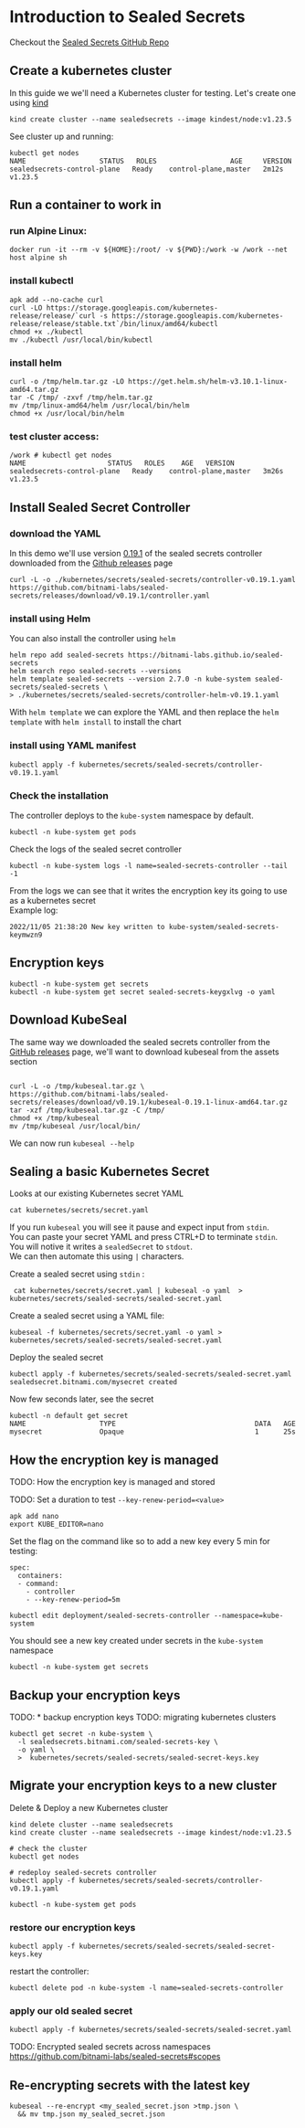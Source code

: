 # Introduction to Sealed Secrets 

Checkout the [Sealed Secrets GitHub Repo](https://github.com/bitnami-labs/sealed-secrets) </br>

## Create a kubernetes cluster

In this guide we we'll need a Kubernetes cluster for testing. Let's create one using [kind](https://kind.sigs.k8s.io/) </br>

```
kind create cluster --name sealedsecrets --image kindest/node:v1.23.5
```

See cluster up and running:

```
kubectl get nodes
NAME                  STATUS   ROLES                  AGE     VERSION
sealedsecrets-control-plane   Ready    control-plane,master   2m12s   v1.23.5
```

## Run a container to work in

### run Alpine Linux: 
```
docker run -it --rm -v ${HOME}:/root/ -v ${PWD}:/work -w /work --net host alpine sh
```

### install kubectl

```
apk add --no-cache curl
curl -LO https://storage.googleapis.com/kubernetes-release/release/`curl -s https://storage.googleapis.com/kubernetes-release/release/stable.txt`/bin/linux/amd64/kubectl
chmod +x ./kubectl
mv ./kubectl /usr/local/bin/kubectl
```

### install helm

```
curl -o /tmp/helm.tar.gz -LO https://get.helm.sh/helm-v3.10.1-linux-amd64.tar.gz
tar -C /tmp/ -zxvf /tmp/helm.tar.gz
mv /tmp/linux-amd64/helm /usr/local/bin/helm
chmod +x /usr/local/bin/helm
```

### test cluster access:
```
/work # kubectl get nodes
NAME                    STATUS   ROLES    AGE   VERSION
sealedsecrets-control-plane   Ready    control-plane,master   3m26s   v1.23.5
```

## Install Sealed Secret Controller 

### download the YAML

In this demo we'll use version [0.19.1](https://github.com/bitnami-labs/sealed-secrets/releases/download/v0.19.1/controller.yaml) of the sealed secrets controller downloaded from the 
[Github releases](https://github.com/bitnami-labs/sealed-secrets/releases) page

```
curl -L -o ./kubernetes/secrets/sealed-secrets/controller-v0.19.1.yaml https://github.com/bitnami-labs/sealed-secrets/releases/download/v0.19.1/controller.yaml

```

### install using Helm

You can also install the controller using `helm`

```
helm repo add sealed-secrets https://bitnami-labs.github.io/sealed-secrets
helm search repo sealed-secrets --versions
helm template sealed-secrets --version 2.7.0 -n kube-system sealed-secrets/sealed-secrets \
> ./kubernetes/secrets/sealed-secrets/controller-helm-v0.19.1.yaml

```
With `helm template` we can explore the YAML and then replace the `helm template` with `helm install`
to install the chart 

### install using YAML manifest

```
kubectl apply -f kubernetes/secrets/sealed-secrets/controller-v0.19.1.yaml
```

### Check the installation

The controller deploys to the `kube-system` namespace by default.

```
kubectl -n kube-system get pods
```

Check the logs of the sealed secret controller 

```
kubectl -n kube-system logs -l name=sealed-secrets-controller --tail -1
```

From the logs we can see that it writes the encryption key its going to use as a kubernetes secret </br>
Example log:

```
2022/11/05 21:38:20 New key written to kube-system/sealed-secrets-keymwzn9
```

## Encryption keys

```
kubectl -n kube-system get secrets
kubectl -n kube-system get secret sealed-secrets-keygxlvg -o yaml
```

## Download KubeSeal

The same way we downloaded the sealed secrets controller from the [GitHub releases](https://github.com/bitnami-labs/sealed-secrets/releases) page,
we'll want to download kubeseal from the assets section 
```

curl -L -o /tmp/kubeseal.tar.gz \
https://github.com/bitnami-labs/sealed-secrets/releases/download/v0.19.1/kubeseal-0.19.1-linux-amd64.tar.gz
tar -xzf /tmp/kubeseal.tar.gz -C /tmp/
chmod +x /tmp/kubeseal
mv /tmp/kubeseal /usr/local/bin/
```

We can now run `kubeseal --help`

## Sealing a basic Kubernetes Secret 

Looks at our existing Kubernetes secret YAML

```
cat kubernetes/secrets/secret.yaml 
```

If you run `kubeseal` you will see it pause and expect input from `stdin`. </br>
You can paste your secret YAML and press CTRL+D to terminate `stdin`. </br>
You will notive it writes a `sealedSecret` to `stdout`. </br>
We can then automate this using `|` characters. </br>

Create a sealed secret using `stdin` :

```
 cat kubernetes/secrets/secret.yaml | kubeseal -o yaml  > kubernetes/secrets/sealed-secrets/sealed-secret.yaml
```

Create a sealed secret using a YAML file:

```
kubeseal -f kubernetes/secrets/secret.yaml -o yaml > kubernetes/secrets/sealed-secrets/sealed-secret.yaml
```

Deploy the sealed secret

```
kubectl apply -f kubernetes/secrets/sealed-secrets/sealed-secret.yaml
sealedsecret.bitnami.com/mysecret created
```

Now few seconds later, see the secret

```
kubectl -n default get secret
NAME                  TYPE                                  DATA   AGE
mysecret              Opaque                                1      25s
```

## How the encryption key is managed

TODO:  How the encryption key is managed and stored 

TODO:  Set a duration to test `--key-renew-period=<value>`

```
apk add nano
export KUBE_EDITOR=nano
```

Set the flag on the command like so to add a new key every 5 min for testing:

```
spec:
  containers:
  - command:
    - controller
    - --key-renew-period=5m

kubectl edit deployment/sealed-secrets-controller --namespace=kube-system
```

You should see a new key created under secrets in the `kube-system` namespace 

```
kubectl -n kube-system get secrets
```


## Backup your encryption keys

TODO: * backup encryption keys 
TODO:  migrating kubernetes clusters

```
kubectl get secret -n kube-system \
  -l sealedsecrets.bitnami.com/sealed-secrets-key \
  -o yaml \
  >  kubernetes/secrets/sealed-secrets/sealed-secret-keys.key
```

## Migrate your encryption keys to a new cluster 

Delete & Deploy a new Kubernetes cluster

```
kind delete cluster --name sealedsecrets
kind create cluster --name sealedsecrets --image kindest/node:v1.23.5

# check the cluster
kubectl get nodes

# redeploy sealed-secrets controller
kubectl apply -f kubernetes/secrets/sealed-secrets/controller-v0.19.1.yaml

kubectl -n kube-system get pods

```

### restore our encryption keys

```
kubectl apply -f kubernetes/secrets/sealed-secrets/sealed-secret-keys.key
```

restart the controller:
```
kubectl delete pod -n kube-system -l name=sealed-secrets-controller
```

### apply our old sealed secret

```
kubectl apply -f kubernetes/secrets/sealed-secrets/sealed-secret.yaml
```

TODO:  Encrypted sealed secrets across namespaces  https://github.com/bitnami-labs/sealed-secrets#scopes

## Re-encrypting secrets with the latest key

```
kubeseal --re-encrypt <my_sealed_secret.json >tmp.json \
  && mv tmp.json my_sealed_secret.json
```